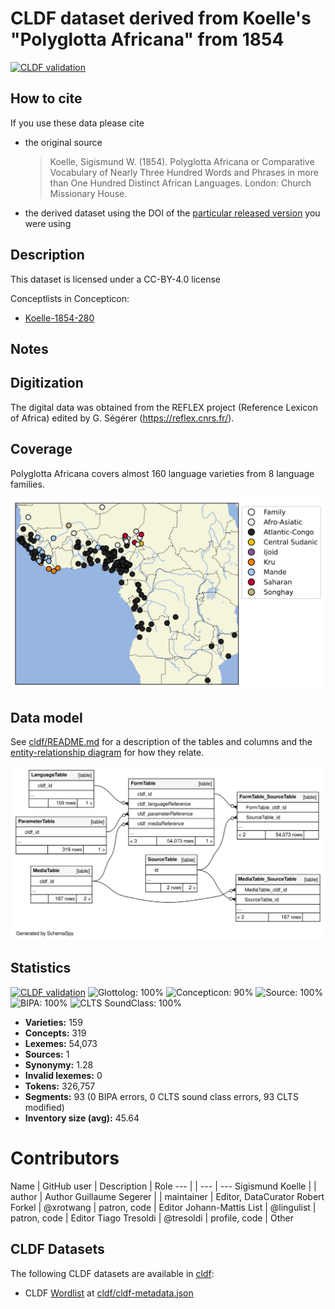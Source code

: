 # CLDF dataset derived from Koelle's "Polyglotta Africana" from 1854

[![CLDF validation](https://github.com/lexibank/polyglottaafricana/workflows/CLDF-validation/badge.svg)](https://github.com/lexibank/polyglottaafricana/actions?query=workflow%3ACLDF-validation)

## How to cite

If you use these data please cite
- the original source
  > Koelle, Sigismund W. (1854). Polyglotta Africana or Comparative Vocabulary of Nearly Three Hundred Words and Phrases in more than One Hundred Distinct African Languages. London: Church Missionary House.
- the derived dataset using the DOI of the [particular released version](../../releases/) you were using

## Description


This dataset is licensed under a CC-BY-4.0 license


Conceptlists in Concepticon:
- [Koelle-1854-280](https://concepticon.clld.org/contributions/Koelle-1854-280)
## Notes

## Digitization

The digital data was obtained from the REFLEX project (Reference Lexicon of Africa) edited by G. Ségérer (https://reflex.cnrs.fr/).


## Coverage

Polyglotta Africana covers almost 160 language varieties from 8 language families.

![](map.svg)


## Data model

See [cldf/README.md](cldf) for a description of the tables and columns and the
[entity-relationship diagram](erd.svg) for how they relate.

![](erd.svg)




## Statistics


[![CLDF validation](https://github.com/lexibank/polyglottaafricana/workflows/CLDF-validation/badge.svg)](https://github.com/lexibank/polyglottaafricana/actions?query=workflow%3ACLDF-validation)
![Glottolog: 100%](https://img.shields.io/badge/Glottolog-100%25-brightgreen.svg "Glottolog: 100%")
![Concepticon: 90%](https://img.shields.io/badge/Concepticon-90%25-yellowgreen.svg "Concepticon: 90%")
![Source: 100%](https://img.shields.io/badge/Source-100%25-brightgreen.svg "Source: 100%")
![BIPA: 100%](https://img.shields.io/badge/BIPA-100%25-brightgreen.svg "BIPA: 100%")
![CLTS SoundClass: 100%](https://img.shields.io/badge/CLTS%20SoundClass-100%25-brightgreen.svg "CLTS SoundClass: 100%")

- **Varieties:** 159
- **Concepts:** 319
- **Lexemes:** 54,073
- **Sources:** 1
- **Synonymy:** 1.28
- **Invalid lexemes:** 0
- **Tokens:** 326,757
- **Segments:** 93 (0 BIPA errors, 0 CLTS sound class errors, 93 CLTS modified)
- **Inventory size (avg):** 45.64

# Contributors

Name | GitHub user | Description | Role
--- |  | --- | ---
Sigismund Koelle | | author | Author
Guillaume Segerer | | maintainer | Editor, DataCurator
Robert Forkel | @xrotwang | patron, code | Editor
Johann-Mattis List | @lingulist | patron, code | Editor
Tiago Tresoldi | @tresoldi | profile, code | Other




## CLDF Datasets

The following CLDF datasets are available in [cldf](cldf):

- CLDF [Wordlist](https://github.com/cldf/cldf/tree/master/modules/Wordlist) at [cldf/cldf-metadata.json](cldf/cldf-metadata.json)